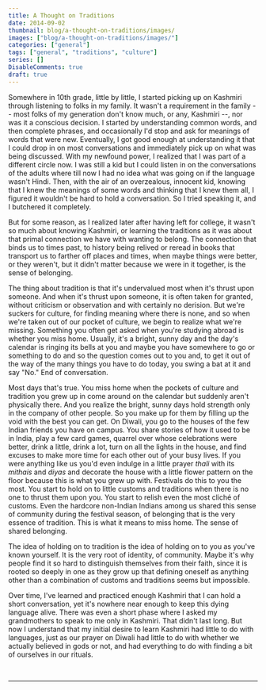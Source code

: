 ```yaml
---
title: A Thought on Traditions
date: 2014-09-02
thumbnail: blog/a-thought-on-traditions/images/
images: ["blog/a-thought-on-traditions/images/"]
categories: ["general"]
tags: ["general", "traditions", "culture"]
series: []
DisableComments: true
draft: true
---
```


Somewhere in 10th grade, little by little, I started picking up on Kashmiri through listening to folks in my family. It wasn't a requirement in the family -- most folks of my generation don't know much, or any, Kashmiri --, nor was it a conscious decision. I started by understanding common words, and then complete phrases, and occasionally I'd stop and ask for meanings of words that were new. Eventually, I got good enough at understanding it that I could drop in on most conversations and immediately pick up on what was being discussed. With my newfound power, I realized that I was part of a different circle now. I was still a kid but I could listen in on the conversations of the adults where till now I had no idea what was going on if the language wasn't Hindi. Then, with the air of an overzealous, innocent kid, knowing that I knew the meanings of some words and thinking that I knew them all, I figured it wouldn't be hard to hold a conversation. So I tried speaking it, and I butchered it completely.

But for some reason, as I realized later after having left for college, it wasn't so much about knowing Kashmiri, or learning the traditions as it was about that primal connection we have with wanting to belong. The connection that binds us to times past, to history being relived or reread in books that transport us to farther off places and times, when maybe things were better, or they weren't, but it didn't matter because we were in it together, is the sense of belonging.

The thing about tradition is that it's undervalued most when it's thrust upon someone. And when it's thrust upon someone, it is often taken for granted, without criticism or observation and with certainly no derision. But we're suckers for culture, for finding meaning where there is none, and so when we're taken out of our pocket of culture, we begin to realize what we're missing. Something you often get asked when you're studying abroad is whether you miss home. Usually, it's a bright, sunny day and the day's calendar is ringing its bells at you and maybe you have somewhere to go or something to do and so the question comes out to you and, to get it out of the way of the many things you have to do today, you swing a bat at it and say "No." End of conversation.

Most days that's true. You miss home when the pockets of culture and tradition you grew up in come around on the calendar but suddenly aren't physically there. And you realize the bright, sunny days hold strength only in the company of other people. So you make up for them by filling up the void with the best you can get. On Diwali, you go to the houses of the few Indian friends you have on campus. You share stories of how it used to be in India, play a few card games, quarrel over whose celebrations were better, drink a little, drink a lot, turn on all the lights in the house, and find excuses to make more time for each other out of your busy lives. If you were anything like us you'd even indulge in a little prayer _thali_ with its _mithais_ and _diyas_ and decorate the house with a little flower pattern on the floor because this is what you grew up with. Festivals do this to you the most. You start to hold on to little customs and traditions when there is no one to thrust them upon you. You start to relish even the most cliché of customs. Even the hardcore non-Indian Indians among us shared this sense of community during the festival season, of belonging that is the very essence of tradition. This is what it means to miss home. The sense of shared belonging.

The idea of holding on to tradition is the idea of holding on to you as you've known yourself. It is the very root of identity, of community. Maybe it's why people find it so hard to distinguish themselves from their faith, since it is rooted so deeply in one as they grow up that defining oneself as anything other than a combination of customs and traditions seems but impossible.

Over time, I've learned and practiced enough Kashmiri that I can hold a short conversation, yet it's nowhere near enough to keep this dying language alive. There was even a short phase where I asked my grandmothers to speak to me only in Kashmiri. That didn't last long. But now I understand that my initial desire to learn Kashmiri had little to do with languages, just as our prayer on Diwali had little to do with whether we actually believed in gods or not, and had everything to do with finding a bit of ourselves in our rituals.

<br>

---
